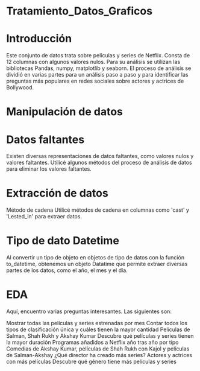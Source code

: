 # Tratamiento_Datos_Graficos
# Introducción
Este conjunto de datos trata sobre películas y series de Netflix. Consta de 12 columnas con algunos valores nulos. Para su análisis se utilizan las bibliotecas Pandas, numpy, matplotlib y seaborn. El proceso de análisis se dividió en varias partes para un análisis paso a paso y para identificar las preguntas más populares en redes sociales sobre actores y actrices de Bollywood.

# Manipulación de datos
# Datos faltantes
Existen diversas representaciones de datos faltantes, como valores nulos y valores faltantes. Utilicé algunos métodos del proceso de análisis de datos para eliminar los valores faltantes.

# Extracción de datos
Método de cadena
Utilicé métodos de cadena en columnas como 'cast' y 'Lested_in' para extraer datos.

# Tipo de dato Datetime
Al convertir un tipo de objeto en objetos de tipo de datos con la función to_datetime, obtenemos un objeto Datatime que permite extraer diversas partes de los datos, como el año, el mes y el día.

# EDA
Aquí, encuentro varias preguntas interesantes. Las siguientes son:

Mostrar todas las películas y series estrenadas por mes
Contar todos los tipos de clasificación única y cuáles tienen la mayor cantidad
Películas de Salman, Shah Rukh y Akshay Kumar
Descubre qué películas y series tienen la mayor duración
Programas añadidos a Netflix año tras año por tipo
Comedias de Akshay Kumar, películas de Shah Rukh con Kajol y películas de Salman-Akshay
¿Qué director ha creado más series?
Actores y actrices con más películas
Descubre qué género tiene más películas y series